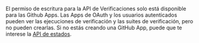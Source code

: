 El permiso de escritura para la API de Verificaciones solo está disponible para las Github Apps. Las Apps de OAuth y los usuarios autenticados pueden ver las ejecuciones de verificación y las suites de verificación, pero no pueden crearlas. Si no estás creando una GitHub App, puede que te interese la [API de estados](/rest/reference/commits#commit-statuses).
